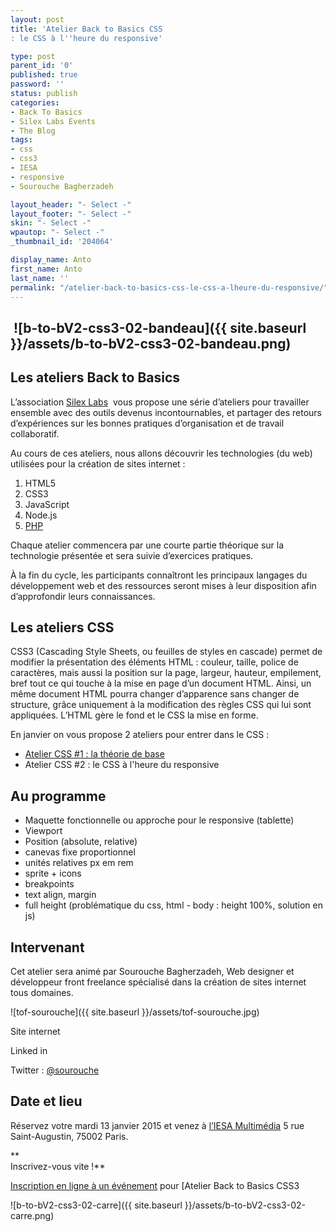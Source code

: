 ```yaml
---
layout: post
title: 'Atelier Back to Basics CSS
: le CSS à l''heure du responsive'

type: post
parent_id: '0'
published: true
password: ''
status: publish
categories:
- Back To Basics
- Silex Labs Events
- The Blog
tags:
- css
- css3
- IESA
- responsive
- Sourouche Bagherzadeh

layout_header: "- Select -"
layout_footer: "- Select -"
skin: "- Select -"
wpautop: "- Select -"
_thumbnail_id: '204064'

display_name: Anto
first_name: Anto
last_name: ''
permalink: "/atelier-back-to-basics-css-le-css-a-lheure-du-responsive/"
---
```


 ![b-to-bV2-css3-02-bandeau]({{ site.baseurl }}/assets/b-to-bV2-css3-02-bandeau.png)
------------------------------------------------------------------------------------

Les ateliers Back to Basics
---------------------------

L’association [Silex Labs](https://www.silexlabs.org/)  vous propose une série d’ateliers pour travailler ensemble avec des outils devenus incontournables, et partager des retours d’expériences sur les bonnes pratiques d’organisation et de travail collaboratif.

Au cours de ces ateliers, nous allons découvrir les technologies (du web) utilisées pour la création de sites internet
: 
1.  HTML5
2.  CSS3
3.  JavaScript
4.  Node.js
5.  [PHP](https://www.silexlabs.org/atelier-back-to-basics-php "Back to Basics PHP")

Chaque atelier commencera par une courte partie théorique sur la technologie présentée et sera suivie d’exercices pratiques.

À la fin du cycle, les participants connaîtront les principaux langages du développement web et des ressources seront mises à leur disposition afin d’approfondir leurs connaissances.

Les ateliers CSS
----------------

CSS3 (Cascading Style Sheets, ou feuilles de styles en cascade) permet de modifier la présentation des éléments HTML
: couleur, taille, police de caractères, mais aussi la position sur la page, largeur, hauteur, empilement, bref tout ce qui touche à la mise en page d’un document HTML. Ainsi, un même document HTML pourra changer d’apparence sans changer de structure, grâce uniquement à la modification des règles CSS qui lui sont appliquées. L’HTML gère le fond et le CSS la mise en forme.

En janvier on vous propose 2 ateliers pour entrer dans le CSS
: 
*   [Atelier CSS #1
: la théorie de base](https://www.silexlabs.org/atelier-back-to-basics-css3-les-bases-du-css "Atelier Back to Basics CSS
: Les bases du CSS")
*   Atelier CSS #2
: le CSS à l'heure du responsive

**Au programme**
----------------

*   Maquette fonctionnelle ou approche pour le responsive (tablette)
*   Viewport
*   Position (absolute, relative)
*   canevas fixe proportionnel
*   unités relatives px em rem
*   sprite + icons
*   breakpoints
*   text align, margin
*   full height (problématique du css, html - body
: height 100%, solution en js)

**Intervenant**
---------------

Cet atelier sera animé par Sourouche Bagherzadeh, Web designer et développeur front freelance spécialisé dans la création de sites internet tous domaines.

![tof-sourouche]({{ site.baseurl }}/assets/tof-sourouche.jpg)

Site internet


Linked in


Twitter
: [@sourouche](https://twitter.com/sourouche)

Date et lieu
------------

Réservez votre mardi 13 janvier 2015 et venez à [l’IESA Multimédia](http://www.iesamultimedia.fr/) 5 rue Saint-Augustin, 75002 Paris.

**  
Inscrivez-vous vite !**

[Inscription en ligne à un événement](http://www.eventbrite.fr/r/etckt) pour [Atelier Back to Basics CSS3


![b-to-bV2-css3-02-carre]({{ site.baseurl }}/assets/b-to-bV2-css3-02-carre.png)